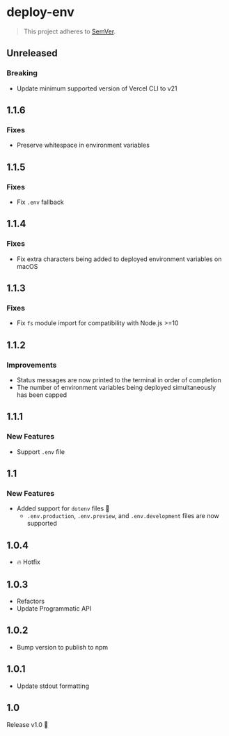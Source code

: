 # deploy-env
> This project adheres to [SemVer](https://semver.org).

## Unreleased
### Breaking
- Update minimum supported version of Vercel CLI to v21

## 1.1.6
### Fixes
- Preserve whitespace in environment variables

## 1.1.5
### Fixes
- Fix `.env` fallback

## 1.1.4
### Fixes
- Fix extra characters being added to deployed environment variables on macOS

## 1.1.3
### Fixes
- Fix `fs` module import for compatibility with Node.js >=10

## 1.1.2
### Improvements
- Status messages are now printed to the terminal in order of completion
- The number of environment variables being deployed simultaneously has been capped

## 1.1.1
### New Features
- Support `.env` file

## 1.1
### New Features
- Added support for `dotenv` files 🙌
  - `.env.production`, `.env.preview`, and `.env.development` files are now supported

## 1.0.4
- 🔥 Hotfix

## 1.0.3
- Refactors
- Update Programmatic API

## 1.0.2
- Bump version to publish to npm

## 1.0.1
- Update stdout formatting

## 1.0
Release v1.0 🙌
